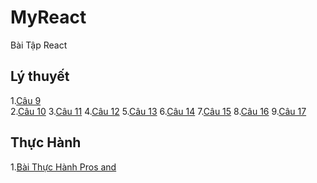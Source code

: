 # MyReact
Bài Tập React
## Lý thuyết
1.[Câu 9](https://codepen.io/AnhTaitrn/pen/VwdjWbw)
           <br>
2.[Câu 10](https://codepen.io/AnhTaitrn/pen/BaVzZgm)
3.[Câu 11](https://codepen.io/AnhTaitrn/pen/abKWpeV)
4.[Câu 12](https://codepen.io/AnhTaitrn/pen/zYaZOOQ)
5.[Câu 13](https://codepen.io/AnhTaitrn/pen/ExRmWYw)
6.[Câu 14](https://codepen.io/AnhTaitrn/pen/MWXJMdo)
7.[Câu 15](https://codepen.io/AnhTaitrn/pen/LYryyZP)
8.[Câu 16](https://codepen.io/AnhTaitrn/pen/KKeoxBR)
9.[Câu 17](https://codepen.io/AnhTaitrn/pen/poKLxWB)
## Thực Hành
1.[Bài Thực Hành Pros and ](https://codepen.io/AnhTaitrn/pen/JjZazpY)
